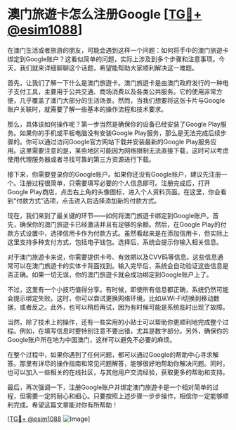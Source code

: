 # 澳门旅遊卡怎么注册Google [[TG💪+ @esim1088](https://t.me/s/esim1088)]

在澳门生活或者旅游的朋友，可能会遇到这样一个问题：如何将手中的澳门旅遊卡绑定到Google账户？这看似简单的问题，实际上涉及到多个步骤和注意事项。今天，我们就来详细聊聊这个话题，希望能帮助大家顺利解决这一难题。

首先，让我们了解一下什么是澳门旅遊卡。澳门旅遊卡是由澳门政府发行的一种电子支付工具，主要用于公共交通、商场消费以及各类公共服务。它的使用非常方便，几乎覆盖了澳门大部分的生活场景。然而，当我们想要将这张卡片与Google账户关联时，就需要了解一些基本的操作流程和技术要求。

那么，具体该如何操作呢？第一步当然是确保你的设备已经安装了Google Play服务。如果你的手机或平板电脑没有安装Google Play服务，那么是无法完成后续步骤的。你可以通过访问Google官方网站下载并安装最新的Google Play服务应用。这里需要注意的是，某些地区可能因为网络限制无法直接下载，这时可以考虑使用代理服务器或者寻找可靠的第三方资源进行下载。

接下来，你需要登录你的Google账户。如果你还没有Google账户，建议先注册一个。注册过程很简单，只需要填写必要的个人信息即可。注册完成后，打开Google Play商店，点击右上角的头像图标，进入个人资料页面。在这里，你会看到“付款方式”选项，点击进入后选择添加新的付款方式。

现在，我们来到了最关键的环节——如何将澳门旅遊卡绑定到Google账户。首先，确保你的澳门旅遊卡已经激活并且有足够的余额。然后，在Google Play的付款方式设置中，选择信用卡作为付款方式。虽然看起来是在添加信用卡，但实际上这里支持多种支付方式，包括电子钱包。选择后，系统会提示你输入相关信息。

对于澳门旅遊卡来说，你需要提供卡号、有效期以及CVV码等信息。这些信息通常可以在澳门旅遊卡的实体卡背面找到。输入完毕后，系统会自动验证这些信息是否正确。如果一切无误，你的澳门旅遊卡就会成功绑定到Google账户上了。

不过，这里有一个小技巧值得分享。有时候，即使所有信息都正确，系统仍然可能会提示绑定失败。这时，你可以尝试更换网络环境，比如从Wi-Fi切换到移动数据，或者反之。此外，也可以稍后再试，因为有时候可能是系统临时出现了故障。

当然，除了技术上的操作，还有一些实用的小贴士可以帮助你更顺利地完成整个过程。例如，在填写信息时要特别注意不要出错，尤其是数字部分。另外，确保你的Google账户所在地为中国澳门，这样可以避免不必要的麻烦。

在整个过程中，如果你遇到了任何问题，都可以通过Google的帮助中心寻求解答。那里有详尽的操作指南和常见问题解答，能够很好地帮助你解决问题。同时，也可以加入一些相关的在线社区，与其他用户交流经验，获取更多的帮助和支持。

最后，再次强调一下，注册Google账户并绑定澳门旅遊卡是一个相对简单的过程，但需要一定的耐心和细心。只要按照上述步骤一步步操作，相信你一定能够顺利完成。希望这篇文章能对你有所帮助！

[[TG💪+ @esim1088](https://t.me/s/esim1088) ![Image](https://i.postimg.cc/4NQfJmqS/Snipaste-2025-05-13-00-14-12.png)]